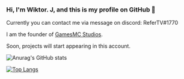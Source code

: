 ### Hi, I'm Wiktor. J, and this is my profile on GitHub 👋
Currently you can contact me via message on discord: ReferTV#1770

I am the founder of [GamesMC Studios](https://github.com/GamesMC-Studios).

Soon, projects will start appearing in this account.



![Anurag's GitHub stats](https://github-readme-stats.vercel.app/api?username=ReferTV&show_icons=true&theme=radical)

[![Top Langs](https://github-readme-stats.vercel.app/api/top-langs/?username=ReferTV&layout=compact)](https://github.com/anuraghazra/github-readme-stats)


<!--
**ReferTV/ReferTV** is a ✨ _special_ ✨ repository because its `README.md` (this file) appears on your GitHub profile.

Here are some ideas to get you started:

- 🔭 I’m currently working on ...
- 🌱 I’m currently learning ...
- 👯 I’m looking to collaborate on ...
- 🤔 I’m looking for help with ...
- 💬 Ask me about ...
- 📫 How to reach me: ...
- 😄 Pronouns: ...
- ⚡ Fun fact: ...
-->
